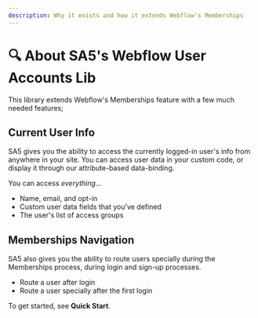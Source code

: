 ```yaml
---
description: Why it exists and how it extends Webflow's Memberships
---
```


# 🔍 About SA5's Webflow User Accounts Lib

This library extends Webflow's Memberships feature with a few much needed features;

## Current User Info

SA5 gives you the ability to access the currently logged-in user's info from anywhere in your site. You can access user data in your custom code, or display it through our attribute-based data-binding.&#x20;

You can access _everything_...

* Name, email, and opt-in&#x20;
* Custom user data fields that you've defined
* The user's list of access groups&#x20;

## Memberships Navigation

SA5 also gives you the ability to route users specially during the Memberships process, during login and sign-up processes.

* Route a user after login
* Route a user specially after the first login

To get started, see **Quick Start**.&#x20;

